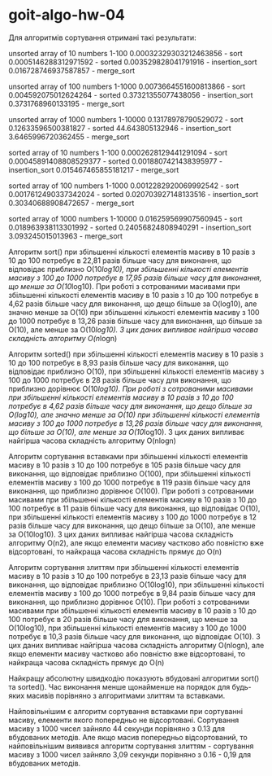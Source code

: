 # goit-algo-hw-04

Для алгоритмів сортування отримані такі результати:

unsorted array of 10 numbers 1-100
0.00032329303212463856 - sort
0.0005146288312971592 - sorted
0.003529828041791916 - insertion_sort
0.016728746937587857 - merge_sort

unsorted array of 100 numbers 1-1000
0.0073664551600813866 - sort
0.004592075012624264 - sorted
0.37321355077438056 - insertion_sort
0.3731768960133195 - merge_sort

unsorted array of 1000 numbers 1-10000
0.13178978790529072 - sort
0.12633596500381827 - sorted
44.643805132946 - insertion_sort
3.6465996720362455 - merge_sort

sorted array of 10 numbers 1-100
0.0002628129441291094 - sort
0.00045891408808529377 - sorted
0.0018807421438395977 - insertion_sort
0.015467465855181217 - merge_sort

sorted array of 100 numbers 1-1000
0.0012282920069992542 - sort
0.0017612490337342024 - sorted
0.020703927148133516 - insertion_sort
0.30340688908472657 - merge_sort

sorted array of 1000 numbers 1-10000
0.016259569907560945 - sort
0.018963938113301992 - sorted
0.24056824808940291 - insertion_sort
3.093245015013963 - merge_sort

Алгоритм sort() при збільшенні кількості елементів масиву в 10 разів з 10 до 100 потребує в 22,81 разів більше часу для виконання, що відповідає приблизно O(10*log10), при збільшенні кількості елементів масиву з 100 до 1000 потребує в 17,95 разів більше часу для виконання, що менше за O(10*log10).
При роботі з сотрованими масивами при збільшенні кількості елементів масиву в 10 разів з 10 до 100 потребує в 4,62 разів більше часу для виконання, що дещо більше за O(log10), але значно менше за O(10) при збільшенні кількості елементів масиву з 100 до 1000 потребує в 13,26 разів більше часу для виконання, що більше за O(10), але менше за O(10*log10).
З цих даних випливає найгірша часова складність алгоритму O(n*logn)

Алгоритм sorted() при збільшенні кількості елементів масиву в 10 разів з 10 до 100 потребує в 8,93 разів більше часу для виконання, що відповідає приблизно O(10), при збільшенні кількості елементів масиву з 100 до 1000 потребує в 28 разів більше часу для виконання, що приблизно дорівнює O(10*log10).
При роботі з сотрованими масивами при збільшенні кількості елементів масиву в 10 разів з 10 до 100 потребує в 4,62 разів більше часу для виконання, що дещо більше за O(log10), але значно менше за O(10) при збільшенні кількості елементів масиву з 100 до 1000 потребує в 13,26 разів більше часу для виконання, що більше за O(10), але менше за O(10*log10).
З цих даних випливає найгірша часова складність алгоритму O(nlogn)

Алгоритм сортування вставками при збільшенні кількості елементів масиву в 10 разів з 10 до 100 потребує в 105 разів більше часу для виконання, що відповідає приблизно O(100), при збільшенні кількості елементів масиву з 100 до 1000 потребує в 119 разів більше часу для виконання, що приблизно дорівнює O(100).
При роботі з сотрованими масивами при збільшенні кількості елементів масиву в 10 разів з 10 до 100 потребує в 11 разів більше часу для виконання, що відповідає O(10), при збільшенні кількості елементів масиву з 100 до 1000 потребує в 12 разів більше часу для виконання, що дещо більше за O(10), але менше за O(10log10).
З цих даних випливає найгірша часова складність алгоритму O(n2), але якщо елементи масиву частково або повністю вже відсортовані, то найкраща часова складність прямує до O(n)

Алгоритм сортування злиттям при збільшенні кількості елементів масиву в 10 разів з 10 до 100 потребує в 23,13 разів більше часу для виконання, що відповідає приблизно O(10log10), при збільшенні кількості елементів масиву з 100 до 1000 потребує в 9,84 разів більше часу для виконання, що приблизно дорівнює O(10).
При роботі з сотрованими масивами при збільшенні кількості елементів масиву в 10 разів з 10 до 100 потребує в 20 разів більше часу для виконання, що менше за O(10log10), при збільшенні кількості елементів масиву з 100 до 1000 потребує в 10,3 разів більше часу для виконання, що відповідає O(10).
З цих даних випливає найгірша часова складність алгоритму O(nlogn), але якщо елементи масиву частково або повністю вже відсортовані, то найкраща часова складність прямує до O(n)

Найкращу абсолютну швидкодію показують вбудовані алгоритми sort() та sorted(). Час виконання менше щонайменше на порядок для будь-яких масивів порівняно з алгоритмами злиттям та вставками.

Найповільнішим є алгоритм сортування вставками при сортуванні масиву, елементи якого попередньо не відсортовані. Сортування масиву з 1000 чисел зайняло 44 секунди порівняно з 0.13 для вбудованих методів.
Але якщо масив попередньо відсортований, то найповільнішим виявився алгоритм сортування злиттям - сортування масиву з 1000 чисел зайняло 3,09 секунди порівняно з 0.16 - 0,19 для вбудованих методів.
